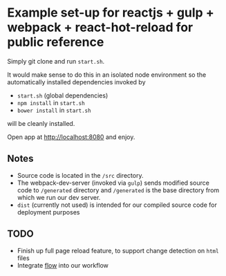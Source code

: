 # Example set-up for reactjs + gulp + webpack + react-hot-reload for public reference

Simply git clone and run `start.sh`.

It would make sense to do this in an isolated node environment so the automatically installed dependencies invoked by

* `start.sh`  (global dependencies)
* `npm install` in `start.sh`
* `bower install` in `start.sh`

will be cleanly installed.

Open app at [http://localhost:8080](http://localhost:8080) and enjoy.

## Notes

* Source code is located in the `/src` directory.
* The webpack-dev-server (invoked via `gulp`) sends modified source code to `/generated` directory and `/generated` is the base directory from which we run our dev server.
* `dist` (currently not used) is intended for our compiled source code for deployment purposes 

## TODO

* Finish up full page reload feature, to support change detection on `html` files
* Integrate [flow](http://flowtype.org) into our workflow